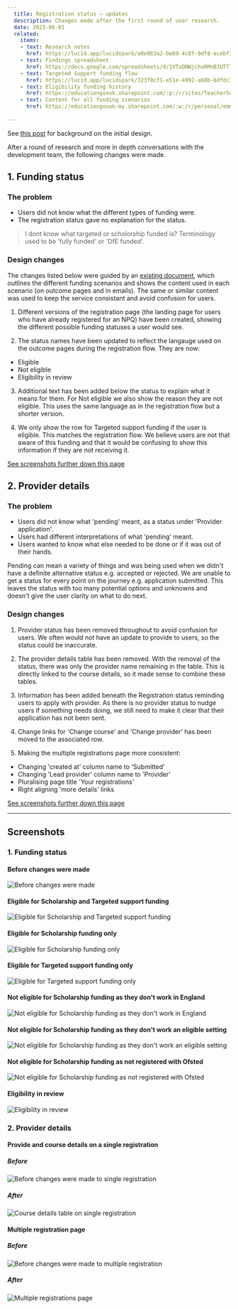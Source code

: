 ```yaml
---
  title: Registration status – updates
  description: Changes made after the first round of user research. 
  date: 2023-06-01
  related:
    items:
    - text: Research notes
      href: https://lucid.app/lucidspark/a0e9b3a2-be69-4c8f-9df8-ecebf112627b/edit?shared=true&invitationId=inv_910ffd78-0b8e-4d37-9aa0-b116dcb3bc3b&page=0_0#
    - text: Findings spreadsheet
      href: https://docs.google.com/spreadsheets/d/1VTxDNWjchuRMnB7UTTlp1M0eAAtiM5vueAPiaxYtxvg/edit#gid=0
    - text: Targeted Support funding flow
      href: https://lucid.app/lucidspark/323f8cf1-e51e-4992-a68b-6dfdc71bdd91/edit?invitationId=inv_d04d827e-52de-4656-a90f-3eaf8b75f76f&page=0_0#
    - text: Eligibility funding history 
      href: https://educationgovuk.sharepoint.com/:p:/r/sites/TeacherServices/_layouts/15/Doc.aspx?sourcedoc=%7B421E197D-EF06-5AD9-BA85-EBCD8B9C3CA2%7D&file=NPQ%20Funding%20Eligibility%20History.pptx&action=edit&mobileredirect=true
    - text: Content for all funding scenarios 
      href: https://educationgovuk-my.sharepoint.com/:w:/r/personal/emma_frith_education_gov_uk/_layouts/15/Doc.aspx?sourcedoc=%7B677CC74F-A4FF-456B-B9D8-FCF72B4E5E39%7D&file=NPQ%20funding%20scenarios%20-%20content%20review.docx&action=default&mobileredirect=true&cid=09bb19ae-2127-406d-a040-449b0073010d
     
---
```


See [this post](/register-for-an-npq/registration-status/) for background on the initial design. 

After a round of research and more in depth conversations with the development team, the following changes were made. 

## 1. Funding status 

### The problem

- Users did not know what the different types of funding were.
- The registration status gave no explanation for the status.

> I dont know what targeted or scholorship funded is? Terminology used to be 'fully funded' or 'DfE funded'.

### Design changes 

The changes listed below were guided by an [existing document](https://educationgovuk-my.sharepoint.com/:w:/r/personal/emma_frith_education_gov_uk/_layouts/15/Doc.aspx?sourcedoc=%7B677CC74F-A4FF-456B-B9D8-FCF72B4E5E39%7D&file=NPQ%20funding%20scenarios%20-%20content%20review.docx&action=default&mobileredirect=true&cid=09bb19ae-2127-406d-a040-449b0073010d), which outlines the different funding scenarios and shows the content used in each scenario (on outcome pages and in emails). The same or similar content was used to keep the service consistant and avoid confusion for users. 

1. Different versions of the registration page (the landing page for users who have already registered for an NPQ) have been created, showing the different possible funding statuses a user would see. 

2. The status names have been updated to reflect the langauge used on the outcome pages during the registration flow. They are now: 
  - Eligible 
  - Not eligible 
  - Eligibility in review 

3. Additional text has been added below the status to explain what it means for them. For Not eligible we also show the reason they are not eligible. This uses the same language as in the registration flow but a shorter version. 

4. We only show the row for Targeted support funding if the user is eligible. This matches the registration flow. We believe users are not that aware of this funding and that it would be confusing to show this information if they are not receiving it. 

[See screenshots further down this page](#1.-funding-status-1)

## 2. Provider details 

### The problem
- Users did not know what 'pending' meant, as a status under 'Provider application'.
- Users had different interpretations of what 'pending' meant. 
- Users wanted to know what else needed to be done or if it was out of their hands. 

Pending can mean a variety of things and was being used when we didn't have a definite alternative status e.g. accepted or rejected. We are unable to get a status for every point on the journey e.g. application submitted. This leaves the status with too many potential options and unknowns and doesn't give the user clarity on what to do next. 

### Design changes 

1. Provider status has been removed throughout to avoid confusion for users. We often would not have an update to provide to users, so the status could be inaccurate. 

2. The provider details table has been removed. With the removal of the status, there was only the provider name remaining in the table. This is directly linked to the course details, so it made sense to combine these tables. 

3. Information has been added beneath the Registration status reminding users to apply with provider. As there is no provider status to nudge users if something needs doing, we still need to make it clear that their application has not been sent. 

4. Change links for 'Change course' and 'Change provider' has been moved to the associated row.

5. Making the multiple registrations page more consistent:

- Changing 'created at' column name to 'Submitted'
- Changing 'Lead provider' column name to 'Provider'
- Pluralising page title 'Your registrations'
- Right aligning 'more details' links

[See screenshots further down this page](#2.-provider-details-1)

---

## Screenshots

### 1. Funding status

#### Before changes were made

![Before changes were made](/register-for-an-npq/registration-funding-status/funding-status--before.png)

#### Eligible for Scholarship and Targeted support funding

![Eligible for Scholarship and Targeted support funding](/register-for-an-npq/registration-funding-status/eligible-for-both.png)

#### Eligible for Scholarship funding only

![Eligible for Scholarship funding only](/register-for-an-npq/registration-funding-status/eligible-scholarship.png)

#### Eligible for Targeted support funding only

![Eligible for Targeted support funding only](/register-for-an-npq/registration-funding-status/eligible-targeted.png)

#### Not eligible for Scholarship funding as they don't work in England

![Not eligible for Scholarship funding as they don't work in England](/register-for-an-npq/registration-funding-status/not-eligible-england.png)

#### Not eligible for Scholarship funding as they don't work an eligible setting

![Not eligible for Scholarship funding as they don't work an eligible setting](/register-for-an-npq/registration-funding-status/not-eligible-setting.png)

#### Not eligible for Scholarship funding as not registered with Ofsted

![Not eligible for Scholarship funding as not registered with Ofsted](/register-for-an-npq/registration-funding-status/not-eligible-ofsted.png)

#### Eligibility in review

![Eligibility in review](/register-for-an-npq/registration-funding-status/eligibility-in-review.png)

### 2. Provider details

#### Provide and course details on a single registration

##### Before

![Before changes were made to single registration](/register-for-an-npq/registration-funding-status/provider-details--before.png)

##### After

![Course details table on single registration](/register-for-an-npq/registration-funding-status/provider-details--after.png)

#### Multiple registration page

##### Before

![Before changes were made to multiple registration](/register-for-an-npq/registration-funding-status/multiple-registrations--before.png)

##### After

![Multiple registrations page](/register-for-an-npq/registration-funding-status/multiple-registrations--after.png)